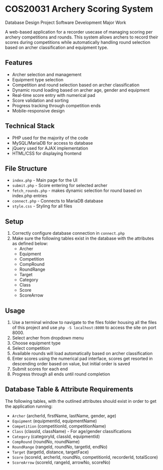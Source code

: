 # COS20031 Archery Scoring System
Database Design Project Software Development Major Work

A web-based application for a recorder usecase of managing scoring per archery competitions and rounds. This system allows archers to record their scores during competitions while automatically handling round selection based on archer classification and equipment type.

## Features

- Archer selection and management
- Equipment type selection 
- Competition and round selection based on archer classification
- Dynamic round loading based on archer age, gender and equipment
- Real-time score entry with numerical pad
- Score validation and sorting
- Progress tracking through competition ends
- Mobile-responsive design

## Technical Stack

- PHP used for the majority of the code
- MySQL/MariaDB for access to database
- jQuery used for AJAX implementation
- HTML/CSS for displaying frontend

## File Structure

- `index.php` - Main page for the UI
- `submit.php` - Score entering for selected archer
- `fetch_rounds.php` - makes dynamic selection for round based on index.php entries
- `connect.php` - Connects to MariaDB database
- `style.css` - Styling for all files

## Setup

1. Correctly configure database connection in `connect.php`
2. Make sure the following tables exist in the database with the attributes as defined below:
   - Archer
   - Equipment
   - Competition
   - CompRound
   - RoundRange
   - Target
   - Category
   - Class
   - Score
   - ScoreArrow

## Usage

1. Use a terminal window to navigate to the files folder housing all the files of this project and use `php -S localhost:8000` to access the site on port 8000.
2. Select archer from dropdown menu
3. Choose equipment type
4. Select competition
5. Available rounds will load automatically based on archer classification
6. Enter scores using the numerical pad interface, scores get resorted in descending order based on value, but initial order is saved
7. Submit scores for each end
8. Progress through all ends until round completion

## Database Table & Attribute Requirements

The following tables, with the outlined attributes should exist in order to get the application running:
- `Archer` (archerId, firstName, lastName, gender, age)
- `Equipment` (equipmentId, equipmentName)
- `Competition` (competitionId, competitionName)
- `Class` (classId, className) - For age/gender classifications
- `Category` (categoryId, classId, equipmentId)
- `CompRound` (roundNo, roundName)
- `RoundRange` (rangeId, roundNo, targetId, endNo)
- `Target` (targetId, distance, targetFace)
- `Score` (scoreId, archerId, roundNo, competitionId, recorderId, totalScore)
- `ScoreArrow` (scoreId, rangeId, arrowNo, scoreNo)
